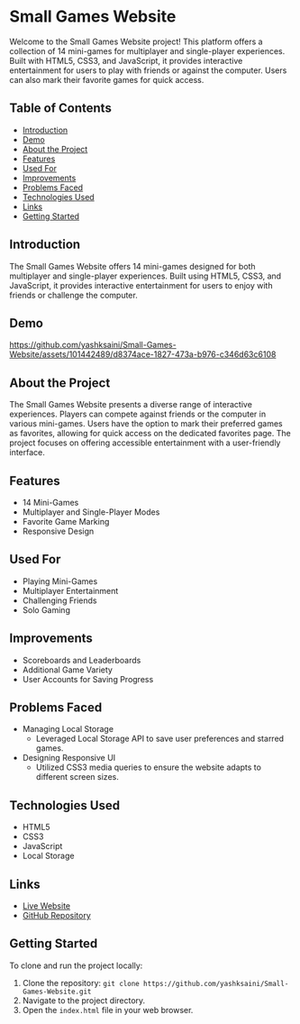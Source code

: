 # Small Games Website

Welcome to the Small Games Website project! This platform offers a collection of 14 mini-games for multiplayer and single-player experiences. Built with HTML5, CSS3, and JavaScript, it provides interactive entertainment for users to play with friends or against the computer. Users can also mark their favorite games for quick access.

## Table of Contents
- [Introduction](#introduction)
- [Demo](#demo)
- [About the Project](#about-the-project)
- [Features](#features)
- [Used For](#used-for)
- [Improvements](#improvements)
- [Problems Faced](#problems-faced)
- [Technologies Used](#technologies-used)
- [Links](#links)
- [Getting Started](#getting-started)

## Introduction
The Small Games Website offers 14 mini-games designed for both multiplayer and single-player experiences. Built using HTML5, CSS3, and JavaScript, it provides interactive entertainment for users to enjoy with friends or challenge the computer.

## Demo



https://github.com/yashksaini/Small-Games-Website/assets/101442489/d8374ace-1827-473a-b976-c346d63c6108


## About the Project
The Small Games Website presents a diverse range of interactive experiences. Players can compete against friends or the computer in various mini-games. Users have the option to mark their preferred games as favorites, allowing for quick access on the dedicated favorites page. The project focuses on offering accessible entertainment with a user-friendly interface.

## Features
- 14 Mini-Games
- Multiplayer and Single-Player Modes
- Favorite Game Marking
- Responsive Design

## Used For
- Playing Mini-Games
- Multiplayer Entertainment
- Challenging Friends
- Solo Gaming

## Improvements
- Scoreboards and Leaderboards
- Additional Game Variety
- User Accounts for Saving Progress

## Problems Faced
- Managing Local Storage
  - Leveraged Local Storage API to save user preferences and starred games.
- Designing Responsive UI
  - Utilized CSS3 media queries to ensure the website adapts to different screen sizes.

## Technologies Used
- HTML5
- CSS3
- JavaScript
- Local Storage

## Links
- [Live Website](https://yksgames.netlify.app/)
- [GitHub Repository](https://github.com/yashksaini/Small-Games-Website)

## Getting Started
To clone and run the project locally:
1. Clone the repository: `git clone https://github.com/yashksaini/Small-Games-Website.git`
2. Navigate to the project directory.
3. Open the `index.html` file in your web browser.
